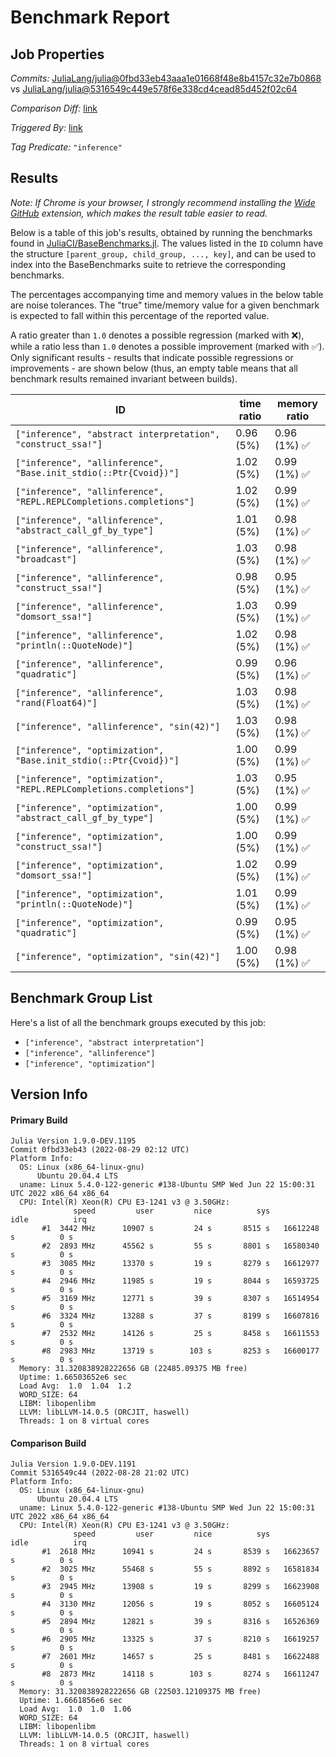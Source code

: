 # Benchmark Report

## Job Properties

*Commits:* [JuliaLang/julia@0fbd33eb43aaa1e01668f48e8b4157c32e7b0868](https://github.com/JuliaLang/julia/commit/0fbd33eb43aaa1e01668f48e8b4157c32e7b0868) vs [JuliaLang/julia@5316549c449e578f6e338cd4cead85d452f02c64](https://github.com/JuliaLang/julia/commit/5316549c449e578f6e338cd4cead85d452f02c64)

*Comparison Diff:* [link](https://github.com/JuliaLang/julia/compare/5316549c449e578f6e338cd4cead85d452f02c64..0fbd33eb43aaa1e01668f48e8b4157c32e7b0868)

*Triggered By:* [link](https://github.com/JuliaLang/julia/pull/46508#issuecomment-1229665365)

*Tag Predicate:* `"inference"`

## Results

*Note: If Chrome is your browser, I strongly recommend installing the [Wide GitHub](https://chrome.google.com/webstore/detail/wide-github/kaalofacklcidaampbokdplbklpeldpj?hl=en)
extension, which makes the result table easier to read.*

Below is a table of this job's results, obtained by running the benchmarks found in
[JuliaCI/BaseBenchmarks.jl](https://github.com/JuliaCI/BaseBenchmarks.jl). The values
listed in the `ID` column have the structure `[parent_group, child_group, ..., key]`,
and can be used to index into the BaseBenchmarks suite to retrieve the corresponding
benchmarks.

The percentages accompanying time and memory values in the below table are noise tolerances. The "true"
time/memory value for a given benchmark is expected to fall within this percentage of the reported value.

A ratio greater than `1.0` denotes a possible regression (marked with :x:), while a ratio less
than `1.0` denotes a possible improvement (marked with :white_check_mark:). Only significant results - results
that indicate possible regressions or improvements - are shown below (thus, an empty table means that all
benchmark results remained invariant between builds).

| ID | time ratio | memory ratio |
|----|------------|--------------|
| `["inference", "abstract interpretation", "construct_ssa!"]` | 0.96 (5%)  | 0.96 (1%) :white_check_mark: |
| `["inference", "allinference", "Base.init_stdio(::Ptr{Cvoid})"]` | 1.02 (5%)  | 0.99 (1%) :white_check_mark: |
| `["inference", "allinference", "REPL.REPLCompletions.completions"]` | 1.02 (5%)  | 0.99 (1%) :white_check_mark: |
| `["inference", "allinference", "abstract_call_gf_by_type"]` | 1.01 (5%)  | 0.98 (1%) :white_check_mark: |
| `["inference", "allinference", "broadcast"]` | 1.03 (5%)  | 0.98 (1%) :white_check_mark: |
| `["inference", "allinference", "construct_ssa!"]` | 0.98 (5%)  | 0.95 (1%) :white_check_mark: |
| `["inference", "allinference", "domsort_ssa!"]` | 1.03 (5%)  | 0.99 (1%) :white_check_mark: |
| `["inference", "allinference", "println(::QuoteNode)"]` | 1.02 (5%)  | 0.98 (1%) :white_check_mark: |
| `["inference", "allinference", "quadratic"]` | 0.99 (5%)  | 0.96 (1%) :white_check_mark: |
| `["inference", "allinference", "rand(Float64)"]` | 1.03 (5%)  | 0.98 (1%) :white_check_mark: |
| `["inference", "allinference", "sin(42)"]` | 1.03 (5%)  | 0.98 (1%) :white_check_mark: |
| `["inference", "optimization", "Base.init_stdio(::Ptr{Cvoid})"]` | 1.00 (5%)  | 0.99 (1%) :white_check_mark: |
| `["inference", "optimization", "REPL.REPLCompletions.completions"]` | 1.03 (5%)  | 0.95 (1%) :white_check_mark: |
| `["inference", "optimization", "abstract_call_gf_by_type"]` | 1.00 (5%)  | 0.99 (1%) :white_check_mark: |
| `["inference", "optimization", "construct_ssa!"]` | 1.00 (5%)  | 0.99 (1%) :white_check_mark: |
| `["inference", "optimization", "domsort_ssa!"]` | 1.02 (5%)  | 0.99 (1%) :white_check_mark: |
| `["inference", "optimization", "println(::QuoteNode)"]` | 1.01 (5%)  | 0.99 (1%) :white_check_mark: |
| `["inference", "optimization", "quadratic"]` | 0.99 (5%)  | 0.95 (1%) :white_check_mark: |
| `["inference", "optimization", "sin(42)"]` | 1.00 (5%)  | 0.98 (1%) :white_check_mark: |

## Benchmark Group List

Here's a list of all the benchmark groups executed by this job:

- `["inference", "abstract interpretation"]`
- `["inference", "allinference"]`
- `["inference", "optimization"]`

## Version Info

#### Primary Build

```
Julia Version 1.9.0-DEV.1195
Commit 0fbd33eb43 (2022-08-29 02:12 UTC)
Platform Info:
  OS: Linux (x86_64-linux-gnu)
      Ubuntu 20.04.4 LTS
  uname: Linux 5.4.0-122-generic #138-Ubuntu SMP Wed Jun 22 15:00:31 UTC 2022 x86_64 x86_64
  CPU: Intel(R) Xeon(R) CPU E3-1241 v3 @ 3.50GHz: 
              speed         user         nice          sys         idle          irq
       #1  3442 MHz      10907 s         24 s       8515 s   16612248 s          0 s
       #2  2893 MHz      45562 s         55 s       8801 s   16580340 s          0 s
       #3  3085 MHz      13370 s         19 s       8279 s   16612977 s          0 s
       #4  2946 MHz      11985 s         19 s       8044 s   16593725 s          0 s
       #5  3169 MHz      12771 s         39 s       8307 s   16514954 s          0 s
       #6  3324 MHz      13288 s         37 s       8199 s   16607816 s          0 s
       #7  2532 MHz      14126 s         25 s       8458 s   16611553 s          0 s
       #8  2983 MHz      13719 s        103 s       8253 s   16600177 s          0 s
  Memory: 31.320838928222656 GB (22485.09375 MB free)
  Uptime: 1.66503652e6 sec
  Load Avg:  1.0  1.04  1.2
  WORD_SIZE: 64
  LIBM: libopenlibm
  LLVM: libLLVM-14.0.5 (ORCJIT, haswell)
  Threads: 1 on 8 virtual cores

```

#### Comparison Build

```
Julia Version 1.9.0-DEV.1191
Commit 5316549c44 (2022-08-28 21:02 UTC)
Platform Info:
  OS: Linux (x86_64-linux-gnu)
      Ubuntu 20.04.4 LTS
  uname: Linux 5.4.0-122-generic #138-Ubuntu SMP Wed Jun 22 15:00:31 UTC 2022 x86_64 x86_64
  CPU: Intel(R) Xeon(R) CPU E3-1241 v3 @ 3.50GHz: 
              speed         user         nice          sys         idle          irq
       #1  2618 MHz      10941 s         24 s       8539 s   16623657 s          0 s
       #2  3025 MHz      55468 s         55 s       8892 s   16581834 s          0 s
       #3  2945 MHz      13908 s         19 s       8299 s   16623908 s          0 s
       #4  3130 MHz      12056 s         19 s       8052 s   16605124 s          0 s
       #5  2894 MHz      12821 s         39 s       8316 s   16526369 s          0 s
       #6  2905 MHz      13325 s         37 s       8210 s   16619257 s          0 s
       #7  2601 MHz      14657 s         25 s       8481 s   16622488 s          0 s
       #8  2873 MHz      14118 s        103 s       8274 s   16611247 s          0 s
  Memory: 31.320838928222656 GB (22503.12109375 MB free)
  Uptime: 1.6661856e6 sec
  Load Avg:  1.0  1.0  1.06
  WORD_SIZE: 64
  LIBM: libopenlibm
  LLVM: libLLVM-14.0.5 (ORCJIT, haswell)
  Threads: 1 on 8 virtual cores

```

